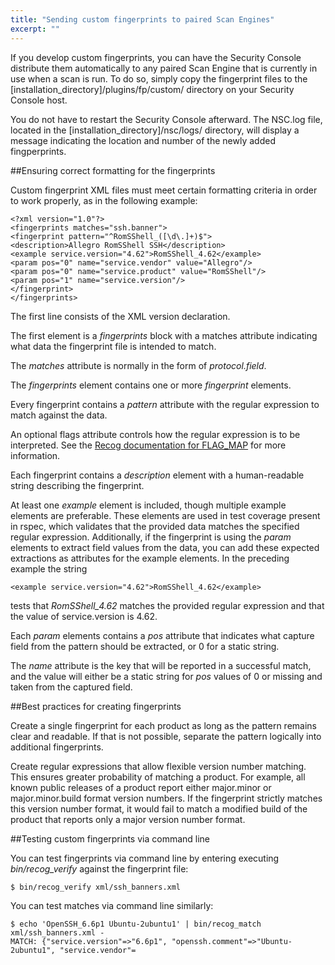 ```yaml
---
title: "Sending custom fingerprints to paired Scan Engines"
excerpt: ""
---
```

If you develop custom fingerprints, you can have the Security Console distribute them automatically to any paired Scan Engine that is currently in use when a scan is run. To do so, simply copy the fingerprint files to the [installation_directory]/plugins/fp/custom/ directory on your Security Console host.

You do not have to restart the Security Console afterward. The NSC.log file, located in the [installation_directory]/nsc/logs/ directory, will display a message indicating the location and number of the newly added fingperprints.

##Ensuring correct formatting for the fingerprints

Custom fingerprint XML files must meet certain formatting criteria in order to work properly, as in the following example:
```
<?xml version="1.0"?>
<fingerprints matches="ssh.banner">
<fingerprint pattern="^RomSShell_([\d\.]+)$">
<description>Allegro RomSShell SSH</description>
<example service.version="4.62">RomSShell_4.62</example>
<param pos="0" name="service.vendor" value="Allegro"/>
<param pos="0" name="service.product" value="RomSShell"/>
<param pos="1" name="service.version"/>
</fingerprint>
</fingerprints>
```
The first line consists of the XML version declaration.

The first element is a _fingerprints_ block with a matches attribute indicating what data the fingerprint file is intended to match.

The _matches_ attribute is normally in the form of _protocol.field_.

The _fingerprints_ element contains one or more _fingerprint_ elements.

Every fingerprint contains a _pattern_ attribute with the regular expression to match against the data.

An optional flags attribute controls how the regular expression is to be interpreted. See the [Recog documentation for FLAG_MAP](http://www.rubydoc.info/gems/recog/Recog/Fingerprint/RegexpFactory#FLAG_MAP-constant) for more information.

Each fingerprint contains a _description_ element with a human-readable string describing the fingerprint.

At least one _example_ element is included, though multiple example elements are preferable. These elements are used in test coverage present in rspec, which validates that the provided data matches the specified regular expression. Additionally, if the fingerprint is using the _param_ elements to extract field values from the data, you can add these expected extractions as attributes for the example elements. In the preceding example the string
```
<example service.version="4.62">RomSShell_4.62</example>
```
tests that *RomSShell_4.62* matches the provided regular expression and that the value of service.version is 4.62.

Each _param_ elements contains a _pos_ attribute that indicates what capture field from the pattern should be extracted, or 0 for a static string.

The _name_ attribute is the key that will be reported in a successful match, and the value will either be a static string for _pos_ values of 0 or missing and taken from the captured field.

##Best practices for creating fingerprints

Create a single fingerprint for each product as long as the pattern remains clear and readable. If that is not possible, separate the pattern logically into additional fingerprints.

Create regular expressions that allow flexible version number matching. This ensures greater probability of matching a product. For example, all known public releases of a product report either major.minor or major.minor.build format version numbers. If the fingerprint strictly matches this version number format, it would fail to match a modified build of the product that reports only a major version number format.

##Testing custom fingerprints via command line

You can test fingerprints via command line by entering executing *bin/recog_verify* against the fingerprint file:
```
$ bin/recog_verify xml/ssh_banners.xml
```
You can test matches via command line similarly:
```
$ echo 'OpenSSH_6.6p1 Ubuntu-2ubuntu1' | bin/recog_match xml/ssh_banners.xml -
MATCH: {"service.version"=>"6.6p1", "openssh.comment"=>"Ubuntu-2ubuntu1", "service.vendor"=
```